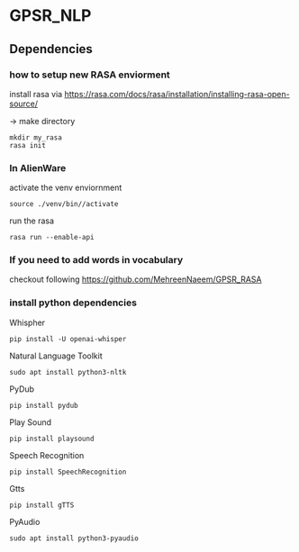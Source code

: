 # GPSR_NLP

## Dependencies
### how to setup new RASA enviorment 
install rasa via https://rasa.com/docs/rasa/installation/installing-rasa-open-source/

-> make directory
```
mkdir my_rasa
rasa init 
```
### In AlienWare
activate the venv enviornment
``` 
source ./venv/bin//activate
```
run the rasa
``` 
rasa run --enable-api
```
### If you need to add words in vocabulary
checkout following https://github.com/MehreenNaeem/GPSR_RASA

### install python dependencies
Whispher
```
pip install -U openai-whisper
```
Natural Language Toolkit
```
sudo apt install python3-nltk 
```
PyDub
```
pip install pydub
```
Play Sound
```
pip install playsound
```
Speech Recognition
```
pip install SpeechRecognition
```
Gtts
```
pip install gTTS
```
PyAudio
```
sudo apt install python3-pyaudio
```

